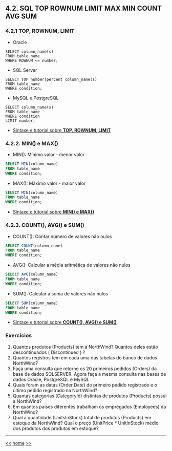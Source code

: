## 4.2. SQL TOP ROWNUM LIMIT MAX MIN COUNT AVG SUM

### 4.2.1 TOP, ROWNUM, LIMIT

* Oracle
```sql-oracle
SELECT column_name(s)
FROM table_name
WHERE ROWNUM <= number;
```

* SQL Server
```sql-sqlserver
SELECT TOP number|percent column_name(s)
FROM table_name
WHERE condition;
```

* MySQL e PostgreSQL
```sql-mysql
SELECT column_name(s)
FROM table_name
WHERE condition
LIMIT number;
```

* [Sintaxe e tutorial sobre **TOP, ROWNUM, LIMIT** ](https://www.w3schools.com/sql/sql_top.asp)


### 4.2.2. MIN() e MAX()

* MIN(): Mínimo valor - menor valor
```sql
SELECT MIN(column_name)
FROM table_name
WHERE condition;
```

* MAX(): Máximo valor - maior valor
```sql
SELECT MIN(column_name)
FROM table_name
WHERE condition;
```

* [Sintaxe e tutorial sobre **MIN() e MAX()** ](https://www.w3schools.com/sql/sql_min_max.asp)

### 4.2.3. COUNT(), AVG() e SUM()
* COUNT(): Contar número de valores não nulos
```sql
SELECT COUNT(column_name)
FROM table_name
WHERE condition;
```

* AVG(): Calcular a média aritmética de valores não nulos
```sql
SELECT AVG(column_name)
FROM table_name
WHERE condition;
```

* SUM(): Calcular a soma de valores não nulos
```sql
SELECT SUM(column_name)
FROM table_name
WHERE condition;
```

* [Sintaxe e tutorial sobre **COUNT(), AVG() e SUM()** ](https://www.w3schools.com/sql/sql_count_avg_sum.asp)


### Exercícios

1. Quantos produtos (Products) tem a NorthWind? Quantos deles estão descontinuados ( Discontinued ) ?
2. Quantos registros tem em cada uma das tabelas do banco de dados NorthWind?
3. Faça uma consulta que retorne os 20 primeiros pedidos (Orders) da base de dados SQLSERVER. Agora faça a mesma consulta nas bases de dados Oracle, PostgreSQL e MySQL
4. Quais foram as datas (Order Date) do primeiro pedido registrado e o último pedido registrado na NorthWind?
5. Quantas categorias (CategoryId) distintas de produtos (Products) possui a NorthWind? 
6. Em quantos paises diferentes trabalham os empregados (Employees) da NorthWind?
7. Qual a quantidade (UnitsInStock) total de produtos (Products) em estoque da NorthWind? Qual o preço (UnitPrice * UnitInStock)  médio dos produtos dos produtos em estoque?


***

[<<](README_ComandosSqlMaisUtilizados.md)
[home](../README.md)
[>>](README_ModeloDeDados.md)
